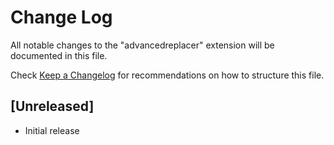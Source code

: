 # Change Log

All notable changes to the "advancedreplacer" extension will be documented in this file.

Check [Keep a Changelog](http://keepachangelog.com/) for recommendations on how to structure this file.

## [Unreleased]

- Initial release